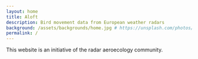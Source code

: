 ```yaml
---
layout: home
title: Aloft
description: Bird movement data from European weather radars
background: /assets/backgrounds/home.jpg # https://unsplash.com/photos/6TRUeJoOpE0
permalink: /
---
```


This website is an initiative of the radar aeroecology community.
